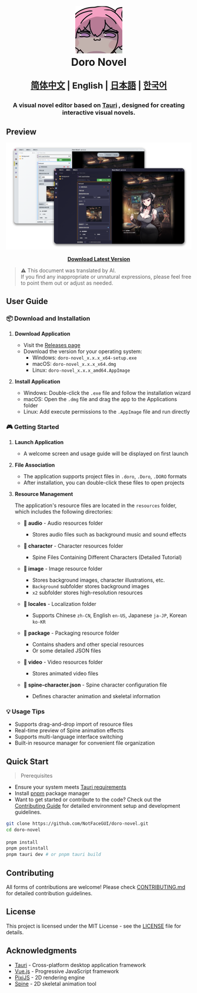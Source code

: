 <h1 align="center">
  <img src="../../src-tauri/icons/icon.png" alt="Doro Novel" width="128" />
  <br>
  Doro Novel
  <br>
  <p align="center">
    <small align="center">
      <a href="../../README.md">简体中文</a> | 
      English | 
      <a href="../ja-JP/README.md">日本語</a> | 
      <a href="../ko-KR/README.md">한국어</a>
    </small>
  </p>
</h1>

<h3 align="center">
A visual novel editor based on <a href="https://github.com/tauri-apps/tauri">Tauri</a> , designed for creating interactive visual novels.
</h3>

## Preview

![Doro Novel Preview](../image/preview-default.png)

<p align="center">
  <a href="https://github.com/NotFaceGUI/doro-novel/releases/latest">
    <strong>Download Latest Version</strong>
  </a>
</p>

> ⚠️ This document was translated by AI.  
If you find any inappropriate or unnatural expressions, please feel free to point them out or adjust as needed.


## User Guide

### 📦 Download and Installation

1. **Download Application**
   - Visit the [Releases page](https://github.com/NotFaceGUI/doro-novel/releases/latest)
   - Download the version for your operating system:
     - Windows: `doro-novel_x.x.x_x64-setup.exe`
     - macOS: `doro-novel_x.x.x_x64.dmg`
     - Linux: `doro-novel_x.x.x_amd64.AppImage`

2. **Install Application**
   - Windows: Double-click the `.exe` file and follow the installation wizard
   - macOS: Open the `.dmg` file and drag the app to the Applications folder
   - Linux: Add execute permissions to the `.AppImage` file and run directly

### 🎮 Getting Started

1. **Launch Application**
   - A welcome screen and usage guide will be displayed on first launch

2. **File Association**
   - The application supports project files in `.doro`, `.Doro`, `.DORO` formats
   - After installation, you can double-click these files to open projects

3. **Resource Management**
   
   The application's resource files are located in the `resources` folder, which includes the following directories:
   
   - **📁 audio** - Audio resources folder
     - Stores audio files such as background music and sound effects
   
   - **📁 character** - Character resources folder
     - Spine Files Containing Different Characters (Detailed Tutorial)
   
   - **📁 image** - Image resource folder
     - Stores background images, character illustrations, etc.
     - `Background` subfolder stores background images
     - `x2` subfolder stores high-resolution resources
   
   - **📁 locales** - Localization folder
     - Supports Chinese `zh-CN`, English `en-US`, Japanese `ja-JP`, Korean `ko-KR`
   
   - **📁 package** - Packaging resource folder
     - Contains shaders and other special resources
     - Or some detailed JSON files
   
   - **📁 video** - Video resources folder
     - Stores animated video files
   
   - **📄 spine-character.json** - Spine character configuration file
     - Defines character animation and skeletal information

### 💡 Usage Tips

- Supports drag-and-drop import of resource files
- Real-time preview of Spine animation effects
- Supports multi-language interface switching
- Built-in resource manager for convenient file organization

## Quick Start

> Prerequisites

- Ensure your system meets [Tauri requirements](https://tauri.app/v1/guides/getting-started/prerequisites)
- Install [pnpm](https://pnpm.io/installation) package manager
- Want to get started or contribute to the code? Check out the [Contributing Guide](../../CONTRIBUTING.md) for detailed environment setup and development guidelines.

```bash
git clone https://github.com/NotFaceGUI/doro-novel.git
cd doro-novel

pnpm install
pnpm postinstall
pnpm tauri dev # or pnpm tauri build
```

## Contributing

All forms of contributions are welcome! Please check [CONTRIBUTING.md](../../CONTRIBUTING.md) for detailed contribution guidelines.

## License

This project is licensed under the MIT License - see the [LICENSE](../../LICENSE) file for details.

## Acknowledgments

- [Tauri](https://tauri.app/) - Cross-platform desktop application framework
- [Vue.js](https://vuejs.org/) - Progressive JavaScript framework
- [PixiJS](https://pixijs.com/) - 2D rendering engine
- [Spine](http://esotericsoftware.com/) - 2D skeletal animation tool
